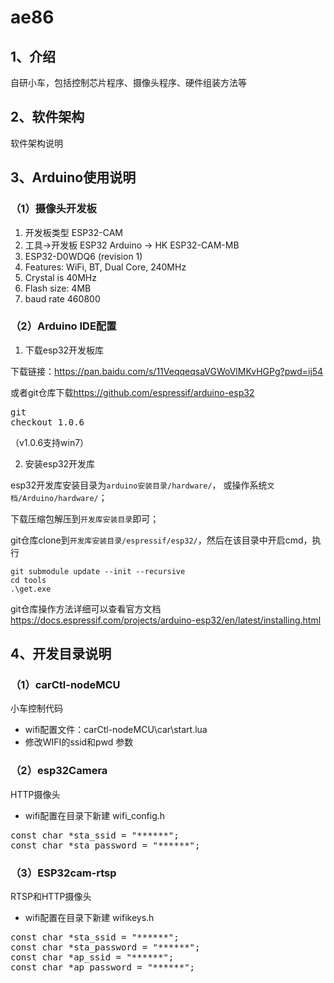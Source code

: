 # ae86

## 1、介绍
自研小车，包括控制芯片程序、摄像头程序、硬件组装方法等

## 2、软件架构
软件架构说明


## 3、Arduino使用说明

### （1）摄像头开发板
1.  开发板类型 ESP32-CAM
2.  工具->开发板 ESP32 Arduino -> HK ESP32-CAM-MB
3.  ESP32-D0WDQ6 (revision 1)
4.  Features: WiFi, BT, Dual Core, 240MHz
5.  Crystal is 40MHz
7.  Flash size: 4MB
8.  baud rate 460800


### （2）Arduino IDE配置
1. 下载esp32开发板库

下载链接：<link>https://pan.baidu.com/s/11VeqqeqsaVGWoVlMKvHGPg?pwd=ij54</link>

或者git仓库下载<link>https://github.com/espressif/arduino-esp32</link><pre>git checkout 1.0.6</pre>（v1.0.6支持win7）

2. 安装esp32开发库

esp32开发库安装目录为`arduino安装目录/hardware/`，
或操作系统`文档/Arduino/hardware/`；

下载压缩包解压到`开发库安装目录`即可；

git仓库clone到`开发库安装目录/espressif/esp32/`，然后在该目录中开启cmd，执行
```
git submodule update --init --recursive
cd tools
.\get.exe
```
git仓库操作方法详细可以查看官方文档<link>https://docs.espressif.com/projects/arduino-esp32/en/latest/installing.html</link>


## 4、开发目录说明

### （1）carCtl-nodeMCU
小车控制代码
* wifi配置文件：carCtl-nodeMCU\car\start.lua
* 修改WIFI的ssid和pwd 参数

### （2）esp32Camera
HTTP摄像头
* wifi配置在目录下新建 wifi_config.h
<pre>
const char *sta_ssid = "******";
const char *sta_password = "******";
</pre>

### （3）ESP32cam-rtsp
RTSP和HTTP摄像头
* wifi配置在目录下新建 wifikeys.h
<pre>
const char *sta_ssid = "******";
const char *sta_password = "******";
const char *ap_ssid = "******";
const char *ap_password = "******";
</pre>

